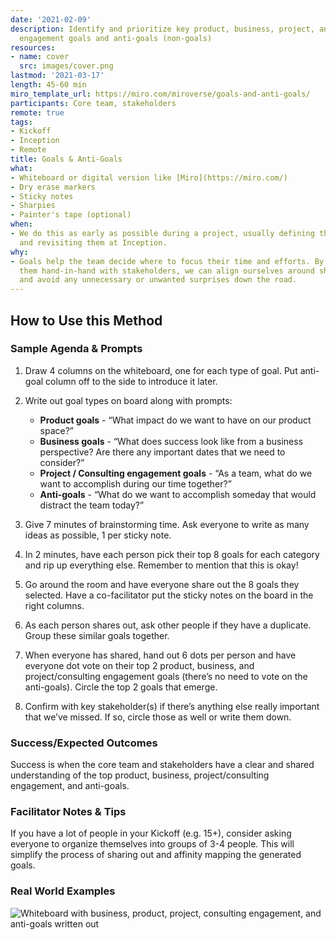 ```yaml
---
date: '2021-02-09'
description: Identify and prioritize key product, business, project, and/or consulting
  engagement goals and anti-goals (non-goals)
resources:
- name: cover
  src: images/cover.png
lastmod: '2021-03-17'
length: 45-60 min
miro_template_url: https://miro.com/miroverse/goals-and-anti-goals/
participants: Core team, stakeholders
remote: true
tags:
- Kickoff
- Inception
- Remote
title: Goals & Anti-Goals
what:
- Whiteboard or digital version like [Miro](https://miro.com/)
- Dry erase markers
- Sticky notes
- Sharpies
- Painter's tape (optional)
when:
- We do this as early as possible during a project, usually defining them during Kickoff
  and revisiting them at Inception.
why:
- Goals help the team decide where to focus their time and efforts. By developing
  them hand-in-hand with stakeholders, we can align ourselves around shared goals
  and avoid any unnecessary or unwanted surprises down the road.
---
```


## How to Use this Method

### Sample Agenda & Prompts
1. Draw 4 columns on the whiteboard, one for each type of goal. Put anti-goal column off to the side to introduce it later.

1. Write out goal types on board along with prompts:

   - **Product goals** - “What impact do we want to have on our product space?”
   - **Business goals** - “What does success look like from a business perspective? Are there any important dates that we need to consider?”
   - **Project / Consulting engagement goals** - “As a team, what do we want to accomplish during our time together?”
   - **Anti-goals** - “What do we want to accomplish someday that would distract the team today?”

1. Give 7 minutes of brainstorming time. Ask everyone to write as many ideas as possible, 1 per sticky note.

1. In 2 minutes, have each person pick their top 8 goals for each category and rip up everything else. Remember to mention that this is okay!

1. Go around the room and have everyone share out the 8 goals they selected. Have a co-facilitator put the sticky notes on the board in the right columns.

1. As each person shares out, ask other people if they have a duplicate. Group these similar goals together.

1. When everyone has shared, hand out 6 dots per person and have everyone dot vote on their top 2 product, business, and project/consulting engagement goals (there’s no need to vote on the anti-goals). Circle the top 2 goals that emerge.

1. Confirm with key stakeholder(s) if there’s anything else really important that we’ve missed. If so, circle those as well or write them down.

### Success/Expected Outcomes
Success is when the core team and stakeholders have a clear and shared understanding of the top product, business, project/consulting engagement, and anti-goals.

### Facilitator Notes & Tips

If you have a lot of people in your Kickoff (e.g. 15+), consider asking everyone to organize themselves into groups of 3-4 people. This will simplify the process of sharing out and affinity mapping the generated goals.

### Real World Examples

![Whiteboard with business, product, project, consulting engagement, and anti-goals written out](images/example-3.jpg)

